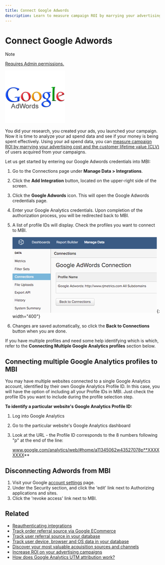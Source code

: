 ```yaml
---
title: Connect Google Adwords
description: Learn to measure campaign ROI by marrying your advertising cost and the customer lifetime value (CLV) of users acquired from your campaigns.
---
```

# Connect Google Adwords

>[!NOTE]
>
>[Requires Admin permissions.](../../../administrator/user-management/user-management.md)

![](../../../assets/Google_Adwords_logo.png)

You did your research, you created your ads, you launched your campaign. Now it is time to analyze your ad spend data and see if your money is being spent effectively. Using your ad spend data, you can [measure campaign ROI by marrying your advertising cost and the customer lifetime value (CLV)](../../analysis/roi-ad-camp.md) of users acquired from your campaigns.

Let us get started by entering our Google Adwords credentials into MBI:

1. Go to the Connections page under **Manage Data > Integrations**.
1. Click the **Add Integration** button, located on the upper-right side of the screen.
1. Click the **Google Adwords** icon. This will open the Google Adwords credentials page.
1. Enter your Google Analytics credentials. Upon completion of the authorization process, you will be redirected back to MBI.
1. A list of profile IDs will display. Check the profiles you want to connect to MBI.

     ![](../../../assets/cnnct-profile.png){: width="400"}

1. Changes are saved automatically, so click the **Back to Connections** button when you are done.

If you have multiple profiles and need some help identifying which is which, refer to the **Connecting Multiple Google Analytics profiles** section below.

## Connecting multiple Google Analytics profiles to MBI

You may have multiple websites connected to a single Google Analytics account, identified by their own Google Analytics Profile ID. In this case, you will have the option of including all your Profile IDs in MBI. Just check the profile IDs you want to include during the profile selection step.

**To identify a particular website's Google Analytics Profile ID:**

1. Log into Google Analytics
1. Go to the particular website's Google Analytics dashboard
1. Look at the URL - the Profile ID corresponds to the 8 numbers following "p" at the end of the line:

     www.google.com/analytics/web/#home/a11345062w43527078p**XXXXXXXX**

## Disconnecting Adwords from MBI

1. Visit your Google [account settings](https://www.google.com/accounts/) page.
1. Under the Security section, and click the 'edit' link next to Authorizing applications and sites.
1. Click the 'revoke access' link next to MBI.

## Related

* [Reauthenticating integrations](https://support.magento.com/hc/en-us/articles/360016733151)
* [Track order referral source via Google ECommerce](../integrations/google-ecommerce.md)
* [Track user referral source in your database](../../analysis/google-track-user-acq.md)
* [Track user device, browser and OS data in your database](https://support.magento.com/hc/en-us/articles/360016732911)
* [Discover your most valuable acquisition sources and channels](../../analysis/most-value-source-channel.md)
* [Increase ROI on your advertising campaigns](../../analysis/roi-ad-camp.md)
* [How does Google Analytics UTM attribution work?](../../analysis/utm-attributes.md)
